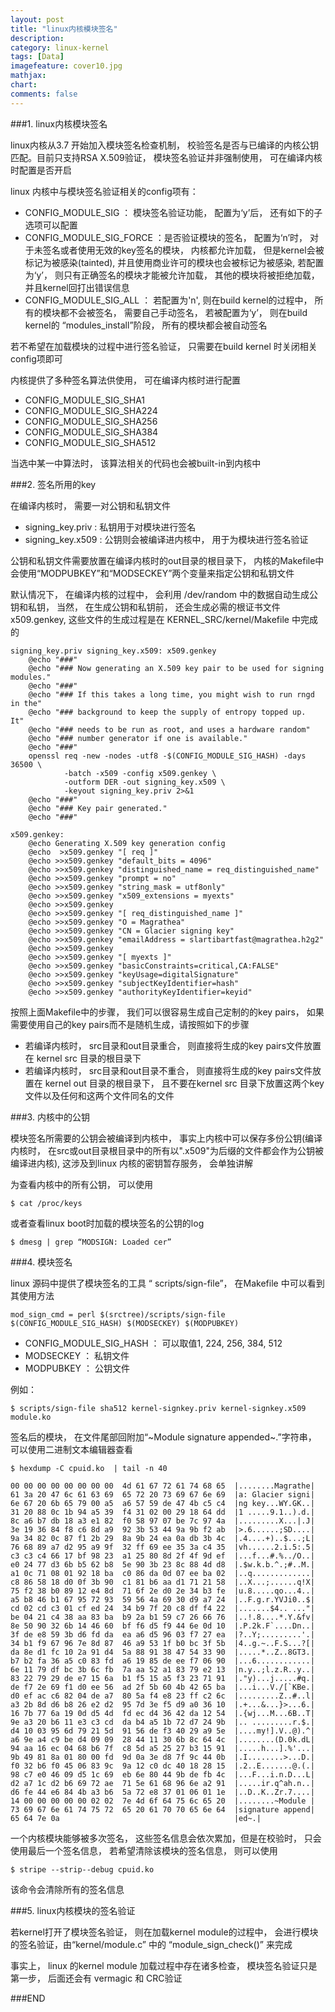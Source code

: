 ```yaml
---
layout: post
title: "linux内核模块签名"
description: 
category: linux-kernel
tags: [Data]
imagefeature: cover10.jpg
mathjax: 
chart:
comments: false
---
```


###1. linux内核模块签名

linux内核从3.7 开始加入模块签名检查机制， 校验签名是否与已编译的内核公钥匹配。目前只支持RSA X.509验证， 模块签名验证并非强制使用， 可在编译内核时配置是否开启

linux 内核中与模块签名验证相关的config项有：  

+ CONFIG_MODULE_SIG ： 模块签名验证功能， 配置为‘y’后， 还有如下的子选项可以配置
+ CONFIG_MODULE_SIG_FORCE ：是否验证模块的签名， 配置为‘n’时， 对于未签名或者使用无效的key签名的模块， 内核都允许加载， 但是kernel会被标记为被感染(tainted), 并且使用商业许可的模块也会被标记为被感染, 若配置为‘y’， 则只有正确签名的模块才能被允许加载， 其他的模块将被拒绝加载， 并且kernel回打出错误信息  
+ CONFIG_MODULE_SIG_ALL ： 若配置为'n', 则在build kernel的过程中， 所有的模块都不会被签名， 需要自己手动签名， 若被配置为‘y’， 则在build kernel的 “modules_install”阶段， 所有的模块都会被自动签名  

若不希望在加载模块的过程中进行签名验证， 只需要在build kernel 时关闭相关config项即可

内核提供了多种签名算法供使用， 可在编译内核时进行配置  

+ CONFIG_MODULE_SIG_SHA1
+ CONFIG_MODULE_SIG_SHA224
+ CONFIG_MODULE_SIG_SHA256
+ CONFIG_MODULE_SIG_SHA384
+ CONFIG_MODULE_SIG_SHA512

当选中某一中算法时， 该算法相关的代码也会被built-in到内核中

###2. 签名所用的key

在编译内核时， 需要一对公钥和私钥文件

+ signing_key.priv : 私钥用于对模块进行签名
+ signing_key.x509 : 公钥则会被编译进内核中， 用于为模块进行签名验证

公钥和私钥文件需要放置在编译内核时的out目录的根目录下， 内核的Makefile中会使用“MODPUBKEY”和“MODSECKEY”两个变量来指定公钥和私钥文件

默认情况下， 在编译内核的过程中， 会利用 /dev/random 中的数据自动生成公钥和私钥， 当然， 在生成公钥和私钥前， 还会生成必需的根证书文件 x509.genkey, 这些文件的生成过程是在 KERNEL_SRC/kernel/Makefile 中完成的  

    signing_key.priv signing_key.x509: x509.genkey
        @echo "###"
        @echo "### Now generating an X.509 key pair to be used for signing modules."
        @echo "###"
        @echo "### If this takes a long time, you might wish to run rngd in the"
        @echo "### background to keep the supply of entropy topped up.  It"
        @echo "### needs to be run as root, and uses a hardware random"
        @echo "### number generator if one is available."
        @echo "###"
        openssl req -new -nodes -utf8 -$(CONFIG_MODULE_SIG_HASH) -days 36500 \
                -batch -x509 -config x509.genkey \
                -outform DER -out signing_key.x509 \
                -keyout signing_key.priv 2>&1
        @echo "###"
        @echo "### Key pair generated."
        @echo "###"

    x509.genkey:
        @echo Generating X.509 key generation config
        @echo  >x509.genkey "[ req ]"
        @echo >>x509.genkey "default_bits = 4096"
        @echo >>x509.genkey "distinguished_name = req_distinguished_name"
        @echo >>x509.genkey "prompt = no"
        @echo >>x509.genkey "string_mask = utf8only"
        @echo >>x509.genkey "x509_extensions = myexts"
        @echo >>x509.genkey
        @echo >>x509.genkey "[ req_distinguished_name ]"
        @echo >>x509.genkey "O = Magrathea"
        @echo >>x509.genkey "CN = Glacier signing key"
        @echo >>x509.genkey "emailAddress = slartibartfast@magrathea.h2g2"
        @echo >>x509.genkey
        @echo >>x509.genkey "[ myexts ]"
        @echo >>x509.genkey "basicConstraints=critical,CA:FALSE"
        @echo >>x509.genkey "keyUsage=digitalSignature"
        @echo >>x509.genkey "subjectKeyIdentifier=hash"
        @echo >>x509.genkey "authorityKeyIdentifier=keyid"

按照上面Makefile中的步骤， 我们可以很容易生成自己定制的的key pairs， 如果需要使用自己的key pairs而不是随机生成，请按照如下的步骤

+ 若编译内核时， src目录和out目录重合， 则直接将生成的key pairs文件放置在 kernel src 目录的根目录下
+ 若编译内核时， src目录和out目录不重合， 则直接将生成的key pairs文件放置在 kernel out 目录的根目录下， 且不要在kernel src 目录下放置这两个key文件以及任何和这两个文件同名的文件

###3. 内核中的公钥

模块签名所需要的公钥会被编译到内核中， 事实上内核中可以保存多份公钥(编译内核时， 在src或out目录根目录中的所有以".x509"为后缀的文件都会作为公钥被编译进内核), 这涉及到linux 内核的密钥暂存服务， 会单独讲解

为查看内核中的所有公钥， 可以使用

    $ cat /proc/keys
    
或者查看linux boot时加载的模块签名的公钥的log

    $ dmesg | grep “MODSIGN: Loaded cer”
    
###4. 模块签名

linux 源码中提供了模块签名的工具 “ scripts/sign-file”， 在Makefile 中可以看到其使用方法

    mod_sign_cmd = perl $(srctree)/scripts/sign-file $(CONFIG_MODULE_SIG_HASH) $(MODSECKEY) $(MODPUBKEY)
    
 + CONFIG_MODULE_SIG_HASH ：  可以取值1, 224, 256, 384, 512
 + MODSECKEY ： 私钥文件
 + MODPUBKEY ： 公钥文件
 
 例如：
    
    $ scripts/sign-file sha512 kernel-signkey.priv kernel-signkey.x509 module.ko
    
签名后的模块， 在文件尾部回附加“~Module signature appended~.”字符串， 可以使用二进制文本编辑器查看

    $ hexdump -C cpuid.ko  | tail -n 40

    00 00 00 00 00 00 00 00  4d 61 67 72 61 74 68 65  |........Magrathe|
    61 3a 20 47 6c 61 63 69  65 72 20 73 69 67 6e 69  |a: Glacier signi|
    6e 67 20 6b 65 79 00 a5  a6 57 59 de 47 4b c5 c4  |ng key...WY.GK..|
    31 20 88 0c 1b 94 a5 39  f4 31 02 00 29 18 64 dd  |1 .....9.1..).d.|
    8c a6 b7 db 18 a3 e1 82  f0 58 97 07 be 7c 97 4a  |.........X...|.J|
    3e 19 36 84 f8 c6 8d a9  92 3b 53 44 9a 9b f2 ab  |>.6......;SD....|
    9a 34 82 0c 87 f1 2b 29  8a 9b 24 ea 0a db 3b 4c  |.4....+)..$...;L|
    76 68 89 a7 d2 95 a9 9f  32 ff 69 ee 35 3a c4 35  |vh......2.i.5:.5|
    c3 c3 c4 66 17 bf 98 23  a1 25 80 8d 2f 4f 9d ef  |...f...#.%../O..|
    e0 24 77 d3 6b b5 62 b8  5e 90 3b 23 8c 88 4d d8  |.$w.k.b.^.;#..M.|
    a1 0c 71 08 01 92 18 ba  c0 86 da 0d 07 ee ba 02  |..q.............|
    c8 86 58 18 d0 0f 3b 90  c1 81 b6 aa d1 71 21 58  |..X...;......q!X|
    75 f2 38 b0 89 12 e4 8d  71 6f 2e d0 2e 34 b3 fe  |u.8.....qo...4..|
    a5 b8 46 b1 67 95 72 93  59 56 4a 69 30 d9 a7 24  |..F.g.r.YVJi0..$|
    cd 02 cd c3 01 cf ed 24  34 b9 7f 20 c8 df f4 22  |.......$4.. ..."|
    be 04 21 c4 38 aa 83 ba  b9 2a b1 59 c7 26 66 76  |..!.8....*.Y.&fv|
    8e 50 90 32 6b 14 46 60  bf f6 d5 f9 44 6e 0d 10  |.P.2k.F`....Dn..|
    3f de e8 59 3b d6 fd da  ea a6 d5 96 03 f7 27 ea  |?..Y;.........'.|
    34 b1 f9 67 96 7e 8d 87  46 a9 53 1f b0 bc 3f 5b  |4..g.~..F.S...?[|
    da 8e d1 fc 10 2a 91 d4  5a 88 91 38 47 54 33 90  |.....*..Z..8GT3.|
    b7 b2 fa 36 a5 c0 83 fd  a6 19 85 de ee f7 06 90  |...6............|
    6e 11 79 df bc 3b 6c fb  7a aa 52 a1 83 79 e2 13  |n.y..;l.z.R..y..|
    83 22 79 29 de e7 15 6a  b1 f5 15 a5 f3 23 71 91  |."y)...j.....#q.|
    de f7 2e 69 f1 d0 ee 56  ad 2f 5b 60 4b 42 65 ba  |...i...V./[`KBe.|
    d0 ef ac c6 82 04 de a7  80 5a f4 e8 23 ff c2 6c  |.........Z..#..l|
    a3 2b 8d d6 b8 26 e2 d2  95 7d 3e f5 d9 a0 36 10  |.+...&...}>...6.|
    16 7b 77 6a 19 0d d5 4d  fd ec d4 36 42 da 12 54  |.{wj...M...6B..T|
    9e a3 20 b6 11 e3 c3 cd  da b4 a5 1b 72 d7 24 9b  |.. .........r.$.|
    d4 10 03 95 6d 79 21 5d  91 56 de f3 40 29 a9 5e  |....my!].V..@).^|
    a6 9e a4 c9 be d4 09 09  28 44 11 30 6b 8c 64 4c  |........(D.0k.dL|
    94 aa 16 ec 04 68 b6 7f  c8 5d a5 25 27 b3 15 91  |.....h...].%'...|
    9b 49 81 8a 01 80 00 fd  9d 0a 3e d8 7f 9c 44 0b  |.I........>...D.|
    f0 32 b6 f0 45 06 83 9c  9a 12 c0 dc 40 18 28 15  |.2..E.......@.(.|
    98 c7 e0 46 09 d5 1c 69  eb 6e 80 44 9b de fb 4c  |...F...i.n.D...L|
    d2 a7 1c d2 b6 69 72 ae  71 5e 61 68 96 6e a2 91  |.....ir.q^ah.n..|
    d6 fe 44 e6 84 4b a3 b6  5a 72 e8 37 01 06 01 1e  |..D..K..Zr.7....|
    14 00 00 00 00 00 02 02  7e 4d 6f 64 75 6c 65 20  |........~Module |
    73 69 67 6e 61 74 75 72  65 20 61 70 70 65 6e 64  |signature append|
    65 64 7e 0a                                       |ed~.|
    
一个内核模块能够被多次签名， 这些签名信息会依次累加，但是在校验时， 只会使用最后一个签名信息， 若希望清除该模块的签名信息， 则可以使用

    $ stripe --strip--debug cpuid.ko
    
该命令会清除所有的签名信息

###5. linux内核模块的签名验证

若kernel打开了模块签名验证， 则在加载kernel module的过程中， 会进行模块的签名验证，由“kernel/module.c” 中的 “module_sign_check()” 来完成

事实上， linux 的kernel module 加载过程中存在诸多检查， 模块签名验证只是第一步， 后面还会有 vermagic 和 CRC验证

###END


